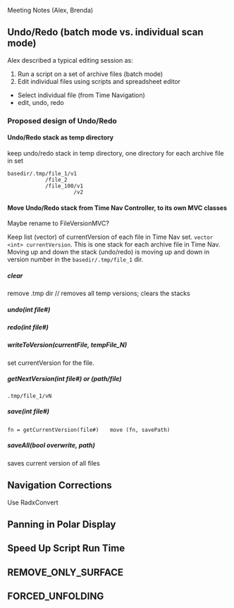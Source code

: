 Meeting Notes (Alex, Brenda)

## Undo/Redo (batch mode vs. individual scan mode)
Alex described a typical editing session as:
1. Run a script on a set of archive files (batch mode)
2. Edit individual files using scripts and spreadsheet editor
  * Select individual file (from Time Navigation)
  * edit, undo, redo


### Proposed design of Undo/Redo 

#### Undo/Redo stack as temp directory
keep undo/redo stack in temp directory, one directory for each archive file in set
```
basedir/.tmp/file_1/v1
            /file_2
            /file_100/v1
                     /v2
```
#### Move Undo/Redo stack from Time Nav Controller, to its own MVC classes
Maybe rename to FileVersionMVC?

Keep list (vector) of currentVersion of each file in Time Nav set.
``` vector <int> currentVersion ```. This is one stack for each archive file in Time Nav.
Moving up and down the stack (undo/redo) is moving up and down in version number in the 
```basedir/.tmp/file_1``` dir. 

##### clear
remove .tmp dir // removes all temp versions; clears the stacks
##### undo(int file#)
##### redo(int file#)
##### writeToVersion(currentFile, tempFile_N)
set currentVersion for the file.
##### getNextVersion(int file#) or (path/file) 
```.tmp/file_1/vN```
##### save(int file#)
``` fn = getCurrentVersion(file#) ```
```    move (fn, savePath) ```
##### saveAll(bool overwrite, path)
saves current version of all files




## Navigation Corrections
Use RadxConvert 

## Panning in Polar Display

## Speed Up Script Run Time

## REMOVE_ONLY_SURFACE
## FORCED_UNFOLDING
